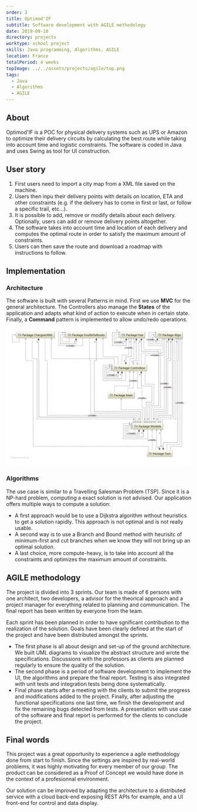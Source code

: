 ```yaml
---
order: 3
title: Optimod'IF
subtitle: Software development with AGILE methodology
date: 2019-09-10
directory: projects
worktype: school project
skills: Java programming, Algorithms, AGILE
location: France
totalPeriod: 4 weeks
topImage: ../../assets/projects/agile/top.png
tags:
  - Java
  - Algorithms
  - AGILE
---
```


## About
Optimod'IF is a POC for physical delivery systems such as UPS or Amazon to optimize their delivery circuits by calculating the best route while taking into account time and logistic constraints.
The software is coded in Java and uses Swing as tool for UI construction.

## User story
1. First users need to import a city map from a XML file saved on the machine.
2. Users then inpu their delivery points with details on location, ETA and other constraints (e.g. if the delivery has to come in first or last, or follow a specific trail, etc...).
3. It is possible to add, remove or modify details about each delivery. Optionally, users can add or remove delivery points altogether.
4. The software takes into account time and location of each delivery and computes the optimal route in order to satisfy the maximum amount of constraints.
5. Users can then save the route and download a roadmap with instructions to follow.

## Implementation
### Architecture
The software is built with several Patterns in mind. First we use **MVC** for the general architecture. The Controllers also manage the **States** of the application and adapts what kind of action to execute when in certain state. Finally, a **Command** pattern is implemented to allow undo/redo operations.

![Optimod'IF Package Diagram](../../assets/projects/agile/package.png)
### Algorithms
The use case is similar to a Travelling Salesman Problem (TSP). Since it is a NP-hard problem, computing a exact solution is not advised. 
Our application offers multiple ways to compute a solution:
* A first approach would be to use a Dijkstra algorithm without heuristics to get a solution rapidly. This approach is not optimal and is not really usable.
* A second way is to use a Branch and Bound method with heurisitc of minimum-first and cut branches when we know they will not bring up an optimal solution.
* A last choice, more compute-heavy, is to take into account all the constraints and optimizes the maximum amount of constraints.

## AGILE methodology
The project is divided into 3 sprints. Our team is made of 6 persons with one architect, two developers, a advisor for the theorical approach and a project manager for everything related to planning and communication. The final report has been written by everyone from the team.

Each sprint has been planned in order to have sgnificant contribution to the realization of the solution. Goals have been clearly defined at the start of the project and have been distributed amongst the sprints.

- The first phase is all about design and set-up of the ground architecture. We built UML diagrams to visualize the abstract structure and wrote the specifications. Discussions with the professors as clients are planned regularly to ensure the quality of the solution.
- The second phase is a period of software development to implement the UI, the algorithms and prepare the final report. Testing is also integrated with unit tests and integration tests being done systematically.
- Final phase starts after a meeting with the clients to submit the progress and modifications added to the project. Finally, after adjusting the functional specifications one last time, we finish the development and fix the remaining bugs detected from tests. A presentation with use case of the software and final report is performed for the clients to conclude the project.

## Final words
This project was a great opportunity to experience a agile methodology done from start to finish. Since the settings are inspired by real-world problems, it was highly motivating for every member of our group. The product can be considered as a Proof of Concept we would have done in the context of a profesionnal environment.

Our solution can be improved by adapting the architecture to a distributed service with a cloud back-end exposing REST APIs for example, and a UI front-end for control and data display. 
